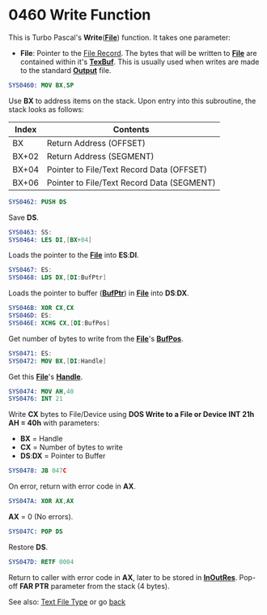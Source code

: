# 0460 Write Function

This is Turbo Pascal's **Write**(**[File](TEXT-FILE-TYPE.md)**) function. It takes one parameter:
- **File**: Pointer to the [File Record](TEXT-FILE-TYPE.md). The bytes that will be written to **[File](TEXT-FILE-TYPE.md)** are contained within it's **[TexBuf](TEXT-FILE-TYPE.md)**. This is usually used when writes are made to the standard **[Output](DATA.md)** file.

```nasm
SYS0460: MOV BX,SP
```

Use **BX** to address items on the stack. Upon entry into this subroutine, the stack looks as follows:

|Index|Contents                                  |
|-----|------------------------------------------|
|BX   |Return Address (OFFSET)                   |
|BX+02|Return Address (SEGMENT)                  |
|BX+04|Pointer to File/Text Record Data (OFFSET) |
|BX+06|Pointer to File/Text Record Data (SEGMENT)|

```nasm
SYS0462: PUSH DS
```

Save **DS**.

```nasm
SYS0463: SS:
SYS0464: LES DI,[BX+04]
```

Loads the pointer to the **[File](TEXT-FILE-TYPE.md)** into **ES**:**DI**.

```nasm
SYS0467: ES:
SYS0468: LDS DX,[DI:BufPtr]
```

Loads the pointer to buffer (**[BufPtr](TEXT-FILE-TYPE.md)**) in **[File](TEXT-FILE-TYPE.md)** into **DS**:**DX**.

```nasm
SYS046B: XOR CX,CX
SYS046D: ES:
SYS046E: XCHG CX,[DI:BufPos]
```

Get number of bytes to write from the **[File](TEXT-FILE-TYPE.md)**'s **[BufPos](TEXT-FILE-TYPE.md)**.

```nasm
SYS0471: ES:
SYS0472: MOV BX,[DI:Handle]
```

Get this **[File](TEXT-FILE-TYPE.md)**'s **[Handle](TEXT-FILE-TYPE.md)**.

```nasm
SYS0474: MOV AH,40
SYS0476: INT 21
```

Write **CX** bytes to File/Device using **DOS Write to a File or Device INT 21h AH = 40h** with parameters:
- **BX** = Handle
- **CX** = Number of bytes to write
- **DS**:**DX** = Pointer to Buffer

```nasm
SYS0478: JB 047C
```

On error, return with error code in **AX**.

```nasm
SYS047A: XOR AX,AX
```

**AX** = 0 (No errors).

```nasm
SYS047C: POP DS
```

Restore **DS**.

```nasm
SYS047D: RETF 0004
```

Return to caller with error code in **AX**, later to be stored in **[InOutRes](DATA.md)**. Pop-off **FAR PTR** parameter from the stack (4 bytes).

See also: [Text File Type](TEXT-FILE-TYPE.md) or go [back](../README.md)